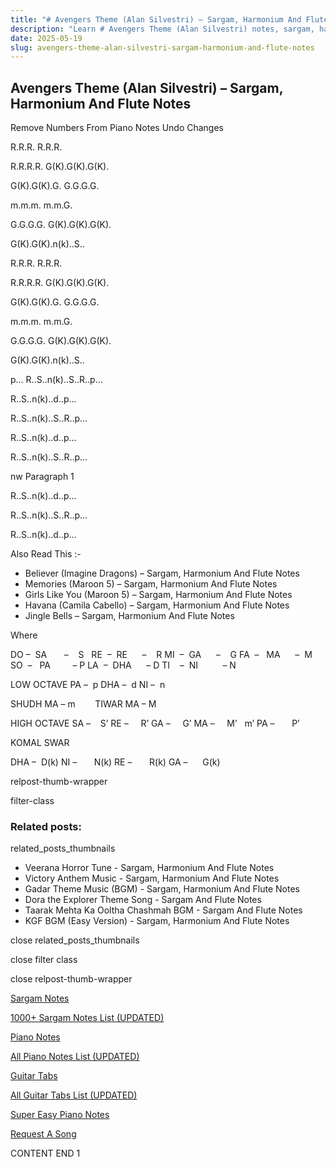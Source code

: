 ```yaml
---
title: "# Avengers Theme (Alan Silvestri) – Sargam, Harmonium And Flute Notes"
description: "Learn # Avengers Theme (Alan Silvestri) notes, sargam, harmonium notations and flute notes. Easy step-by-step tutorial for beginners."
date: 2025-05-19
slug: avengers-theme-alan-silvestri-sargam-harmonium-and-flute-notes
---
```


## Avengers Theme (Alan Silvestri) – Sargam, Harmonium And Flute Notes

Remove Numbers From Piano Notes
Undo Changes



R.R.R. R.R.R.

R.R.R.R. G(K).G(K).G(K).

G(K).G(K).G. G.G.G.G.

m.m.m. m.m.G.

G.G.G.G. G(K).G(K).G(K).

G(K).G(K).n(k)..S..

R.R.R. R.R.R.

R.R.R.R. G(K).G(K).G(K).

G(K).G(K).G. G.G.G.G.

m.m.m. m.m.G.

G.G.G.G. G(K).G(K).G(K).

G(K).G(K).n(k)..S..

p… R..S..n(k)..S..R..p…

R..S..n(k)..d..p…

R..S..n(k)..S..R..p…

R..S..n(k)..d..p…

R..S..n(k)..S..R..p…

nw Paragraph 1

R..S..n(k)..d..p…

R..S..n(k)..S..R..p…

R..S..n(k)..d..p…

Also Read This :-

* Believer (Imagine Dragons) – Sargam, Harmonium And Flute Notes
* Memories (Maroon 5) – Sargam, Harmonium And Flute Notes
* Girls Like You (Maroon 5) – Sargam, Harmonium And Flute Notes
* Havana (Camila Cabello) – Sargam, Harmonium And Flute Notes
* Jingle Bells – Sargam, Harmonium And Flute Notes

Where

DO –  SA       –    S  
RE  –  RE      –    R
MI  –  GA      –    G
FA  –   MA      –  M
SO  –   PA         – P
LA  –  DHA      – D
TI    –  NI          – N

LOW OCTAVE
PA –  p
DHA –  d
NI –  n

SHUDH MA – m        TIWAR MA – M

HIGH OCTAVE
SA –    S’
RE –     R’
GA –     G’
MA –     M’   m’
PA –       P’

KOMAL SWAR

DHA –  D(k)
NI –       N(k)
RE –       R(k)
GA –      G(k)

relpost-thumb-wrapper

filter-class

### Related posts:

related_posts_thumbnails

* Veerana Horror Tune - Sargam, Harmonium And Flute Notes
* Victory Anthem Music - Sargam, Harmonium And Flute Notes
* Gadar Theme Music (BGM) - Sargam, Harmonium And Flute Notes
* Dora the Explorer Theme Song - Sargam And Flute Notes
* Taarak Mehta Ka Ooltha Chashmah BGM - Sargam And Flute Notes
* KGF BGM (Easy Version) - Sargam, Harmonium And Flute Notes

close related_posts_thumbnails

close filter class

close relpost-thumb-wrapper

[Sargam Notes](https://www.notationsworld.com/sargam-notes.html)

[1000+ Sargam Notes List (UPDATED)](https://www.notationsworld.com/all-songs-list-sargam-notes.html)

[Piano Notes](https://www.notationsworld.com/piano-notes.html)

[All Piano Notes List (UPDATED)](https://www.notationsworld.com/all-songs-list-piano-notes.html)

[Guitar Tabs](https://www.notationsworld.com/guitar-tabs.html)

[All Guitar Tabs List (UPDATED)](https://www.notationsworld.com/all-songs-list-guitar-tabs.html)

[Super Easy Piano Notes](https://studywall.in/)

[Request A Song](https://www.notationsworld.com/request-a-song.html)

CONTENT END 1

